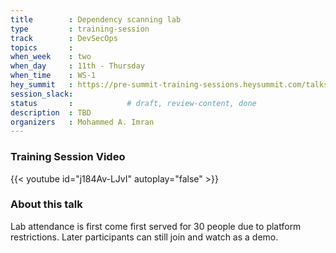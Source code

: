 ```yaml
---
title        : Dependency scanning lab
type         : training-session
track        : DevSecOps
topics       : 
when_week    : two
when_day     : 11th - Thursday
when_time    : WS-1
hey_summit   : https://pre-summit-training-sessions.heysummit.com/talks/dependency-scanning-lab/
session_slack:
status       :            # draft, review-content, done
description  : TBD
organizers   : Mohammed A. Imran
---
```


### Training Session Video

{{< youtube id="j184Av-LJvI" autoplay="false" >}} 

### About this talk

Lab attendance is first come first served for 30 people due to platform restrictions. 
Later participants can still join and watch as a demo.
